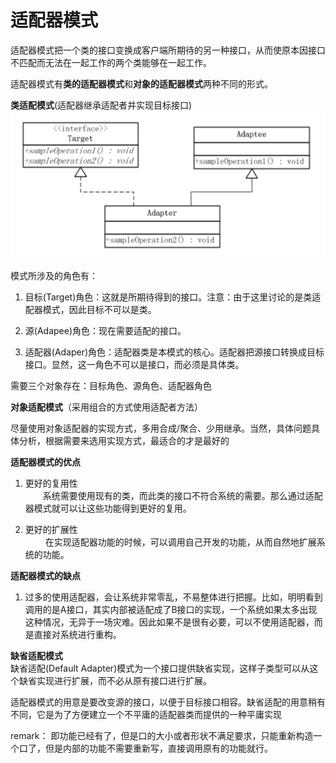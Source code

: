 # 适配器模式

适配器模式把一个类的接口变换成客户端所期待的另一种接口，从而使原本因接口不匹配而无法在一起工作的两个类能够在一起工作。

适配器模式有**类的适配器模式**和**对象的适配器模式**两种不同的形式。

**类适配模式**(适配器继承适配者并实现目标接口)
![类适配模式](../../images/类适配模式.png)

模式所涉及的角色有：

1. 目标(Target)角色：这就是所期待得到的接口。注意：由于这里讨论的是类适配器模式，因此目标不可以是类。

2. 源(Adapee)角色：现在需要适配的接口。

3. 适配器(Adaper)角色：适配器类是本模式的核心。适配器把源接口转换成目标接口。显然，这一角色不可以是接口，而必须是具体类。

需要三个对象存在：目标角色、源角色、适配器角色

**对象适配模式**（采用组合的方式使用适配者方法）

尽量使用对象适配器的实现方式，多用合成/聚合、少用继承。当然，具体问题具体分析，根据需要来选用实现方式，最适合的才是最好的

**适配器模式的优点**
1. 更好的复用性  
　　系统需要使用现有的类，而此类的接口不符合系统的需要。那么通过适配器模式就可以让这些功能得到更好的复用。

2. 更好的扩展性  
　　  在实现适配器功能的时候，可以调用自己开发的功能，从而自然地扩展系统的功能。

**适配器模式的缺点**
1. 过多的使用适配器，会让系统非常零乱，不易整体进行把握。比如，明明看到调用的是A接口，其实内部被适配成了B接口的实现，一个系统如果太多出现这种情况，无异于一场灾难。因此如果不是很有必要，可以不使用适配器，而是直接对系统进行重构。

**缺省适配模式**  
缺省适配(Default Adapter)模式为一个接口提供缺省实现，这样子类型可以从这个缺省实现进行扩展，而不必从原有接口进行扩展。

适配器模式的用意是要改变源的接口，以便于目标接口相容。缺省适配的用意稍有不同，它是为了方便建立一个不平庸的适配器类而提供的一种平庸实现

remark：
即功能已经有了，但是口的大小或者形状不满足要求，只能重新构造一个口了，但是内部的功能不需要重新写，直接调用原有的功能就行。
